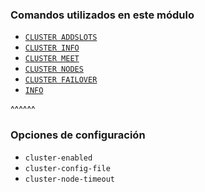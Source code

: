 ### Comandos utilizados en este módulo

* [`CLUSTER ADDSLOTS`](https://redis.io/commands/cluster-addslots)
* [`CLUSTER INFO`](https://redis.io/commands/cluster-info)
* [`CLUSTER MEET`](https://redis.io/commands/cluster-meet)
* [`CLUSTER NODES`](https://redis.io/commands/cluster-nodes)
* [`CLUSTER FAILOVER`](https://redis.io/commands/cluster-failover)
* [`INFO`](https://redis.io/commands/info)

^^^^^^

### Opciones de configuración

* `cluster-enabled`
* `cluster-config-file`
* `cluster-node-timeout`